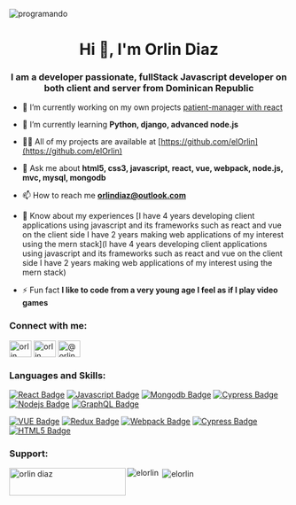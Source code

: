 ![programando](https://github.com/hebertdev1/hebertdev1/blob/master/javascript.gif)

<h1 align="center">Hi 👋, I'm Orlin Diaz</h1>
<h3 align="center">I am a developer passionate, fullStack Javascript developer on both client and server from Dominican Republic</h3>

- 🔭 I’m currently working on my own projects [patient-manager with react](https://github.com/elOrlin/Patient-Manager-With-React)

- 🌱 I’m currently learning **Python, django, advanced node.js**

- 👨‍💻 All of my projects are available at [https://github.com/elOrlin](https://github.com/elOrlin)

- 💬 Ask me about **html5, css3, javascript, react, vue, webpack, node.js, mvc, mysql, mongodb**

- 📫 How to reach me **orlindiaz@outlook.com**

- 📄 Know about my experiences [I have 4 years developing client applications using javascript and its frameworks such as react and vue on the client side I have 2 years making web applications of my interest using the mern stack](I have 4 years developing client applications using javascript and its frameworks such as react and vue on the client side I have 2 years making web applications of my interest using the mern stack)

- ⚡ Fun fact **I like to code from a very young age I feel as if I play video games**

<h3 align="left">Connect with me:</h3>
<p align="left">
<a href="https://linkedin.com/in/orlin diaz" target="blank"><img align="center" src="https://raw.githubusercontent.com/rahuldkjain/github-profile-readme-generator/master/src/images/icons/Social/linked-in-alt.svg" alt="orlin diaz" height="30" width="40" /></a>
<a href="https://fb.com/orlin diaz" target="blank"><img align="center" src="https://raw.githubusercontent.com/rahuldkjain/github-profile-readme-generator/master/src/images/icons/Social/facebook.svg" alt="orlin diaz" height="30" width="40" /></a>
<a href="https://instagram.com/@orlindelossantos" target="blank"><img align="center" src="https://raw.githubusercontent.com/rahuldkjain/github-profile-readme-generator/master/src/images/icons/Social/instagram.svg" alt="@orlindelossantos" height="30" width="40" /></a>
</p>

<h3 align="left">Languages and Skills:</h3>

[![React Badge](https://img.shields.io/badge/-React-61DBFB?style=for-the-badge&labelColor=black&logo=react&logoColor=61DBFB)](#) [![Javascript Badge](https://img.shields.io/badge/-Javascript-F0DB4F?style=for-the-badge&labelColor=black&logo=javascript&logoColor=F0DB4F)](#) [![Mongodb Badge](https://img.shields.io/badge/-mongodb-007acc?style=for-the-badge&labelColor=black&logo=mongodb&logoColor=007acc)](#) [![Cypress Badge](https://img.shields.io/badge/-Mysql-61B1B8?style=for-the-badge&labelColor=black&logo=MYSQL&logoColor=61B1B8)](#) [![Nodejs Badge](https://img.shields.io/badge/-Nodejs-3C873A?style=for-the-badge&labelColor=black&logo=node.js&logoColor=3C873A)](#) [![GraphQL Badge](https://img.shields.io/badge/-GraphQl-e535ab?style=for-the-badge&labelColor=black&logo=node.js&logoColor=e535ab)](#) 

[![VUE Badge](https://img.shields.io/badge/-VUE-12AF67?style=for-the-badge&labelColor=black&logo=vue.js&logoColor=12AF67)](#) [![Redux Badge](https://img.shields.io/badge/-REDUX-BB76C4?style=for-the-badge&labelColor=black&logo=redux&logoColor=BB76C4)](#)  [![Webpack Badge](https://img.shields.io/badge/-Webpack-61dBFB?style=for-the-badge&labelColor=black&logo=WEBPACK&logoColor=A3B7CB)](#) [![Cypress Badge](https://img.shields.io/badge/-Cypress-8D9092?style=for-the-badge&labelColor=black&logo=CYPRESS&logoColor=8D9092)](#) [![HTML5 Badge](https://img.shields.io/badge/-Html5-DB7A06?style=for-the-badge&labelColor=black&logo=HTML5&logoColor=DB7A06)](#)

<h3 align="left">Support:</h3>
<p><a href="https://www.buymeacoffee.com/orlin diaz"> <img align="left" src="https://cdn.buymeacoffee.com/buttons/v2/default-yellow.png" height="50" width="210" alt="orlin diaz" /></a></p>

<div display="inline-block">
    <p><img align="left" src="https://github-readme-stats.vercel.app/api/top-langs?username=elorlin&show_icons=true&locale=en&layout=compact" alt="elorlin" /></p>

  <p>&nbsp;<img align="center" src="https://github-readme-stats.vercel.app/api?username=elorlin&show_icons=true&locale=en" alt="elorlin" /></p>
</div>
